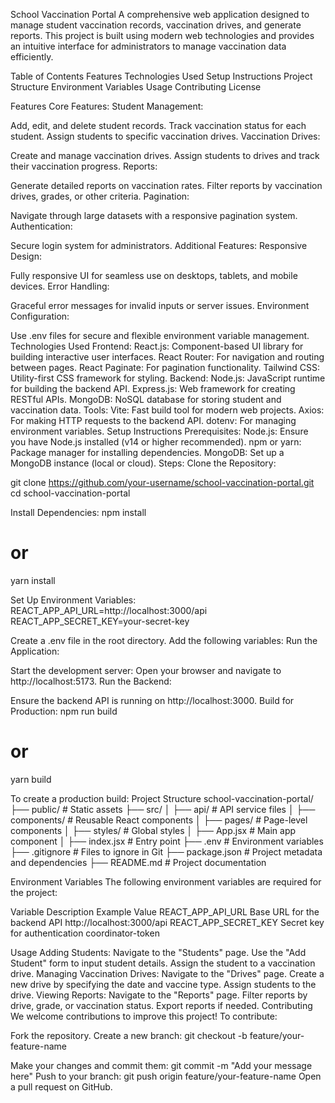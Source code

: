 School Vaccination Portal
A comprehensive web application designed to manage student vaccination records, vaccination drives, and generate reports. This project is built using modern web technologies and provides an intuitive interface for administrators to manage vaccination data efficiently.

Table of Contents
Features
Technologies Used
Setup Instructions
Project Structure
Environment Variables
Usage
Contributing
License


Features
Core Features:
Student Management:

Add, edit, and delete student records.
Track vaccination status for each student.
Assign students to specific vaccination drives.
Vaccination Drives:

Create and manage vaccination drives.
Assign students to drives and track their vaccination progress.
Reports:

Generate detailed reports on vaccination rates.
Filter reports by vaccination drives, grades, or other criteria.
Pagination:

Navigate through large datasets with a responsive pagination system.
Authentication:

Secure login system for administrators.
Additional Features:
Responsive Design:

Fully responsive UI for seamless use on desktops, tablets, and mobile devices.
Error Handling:

Graceful error messages for invalid inputs or server issues.
Environment Configuration:

Use .env files for secure and flexible environment variable management.
Technologies Used
Frontend:
React.js: Component-based UI library for building interactive user interfaces.
React Router: For navigation and routing between pages.
React Paginate: For pagination functionality.
Tailwind CSS: Utility-first CSS framework for styling.
Backend:
Node.js: JavaScript runtime for building the backend API.
Express.js: Web framework for creating RESTful APIs.
MongoDB: NoSQL database for storing student and vaccination data.
Tools:
Vite: Fast build tool for modern web projects.
Axios: For making HTTP requests to the backend API.
dotenv: For managing environment variables.
Setup Instructions
Prerequisites:
Node.js: Ensure you have Node.js installed (v14 or higher recommended).
npm or yarn: Package manager for installing dependencies.
MongoDB: Set up a MongoDB instance (local or cloud).
Steps:
Clone the Repository:

git clone https://github.com/your-username/school-vaccination-portal.git
cd school-vaccination-portal

Install Dependencies:
npm install
# or
yarn install

Set Up Environment Variables:
REACT_APP_API_URL=http://localhost:3000/api
REACT_APP_SECRET_KEY=your-secret-key

Create a .env file in the root directory.
Add the following variables:
Run the Application:

Start the development server:
Open your browser and navigate to http://localhost:5173.
Run the Backend:

Ensure the backend API is running on http://localhost:3000.
Build for Production:
npm run build
# or
yarn build

To create a production build:
Project Structure
school-vaccination-portal/
├── public/                 # Static assets
├── src/
│   ├── api/                # API service files
│   ├── components/         # Reusable React components
│   ├── pages/              # Page-level components
│   ├── styles/             # Global styles
│   ├── App.jsx             # Main app component
│   ├── index.jsx           # Entry point
├── .env                    # Environment variables
├── .gitignore              # Files to ignore in Git
├── package.json            # Project metadata and dependencies
├── README.md               # Project documentation


Environment Variables
The following environment variables are required for the project:

Variable	Description	Example Value
REACT_APP_API_URL	Base URL for the backend API	http://localhost:3000/api
REACT_APP_SECRET_KEY	Secret key for authentication	coordinator-token


Usage
Adding Students:
Navigate to the "Students" page.
Use the "Add Student" form to input student details.
Assign the student to a vaccination drive.
Managing Vaccination Drives:
Navigate to the "Drives" page.
Create a new drive by specifying the date and vaccine type.
Assign students to the drive.
Viewing Reports:
Navigate to the "Reports" page.
Filter reports by drive, grade, or vaccination status.
Export reports if needed.
Contributing
We welcome contributions to improve this project! To contribute:

Fork the repository.
Create a new branch:
git checkout -b feature/your-feature-name

Make your changes and commit them:
git commit -m "Add your message here"
Push to your branch:
git push origin feature/your-feature-name
Open a pull request on GitHub.

